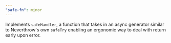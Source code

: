 ```yaml
---
"safe-fn": minor
---
```


Implements `safeHandler`, a function that takes in an async generator similar to Neverthrow's own `safeTry` enabling an ergonomic way to deal with return early upon error.
